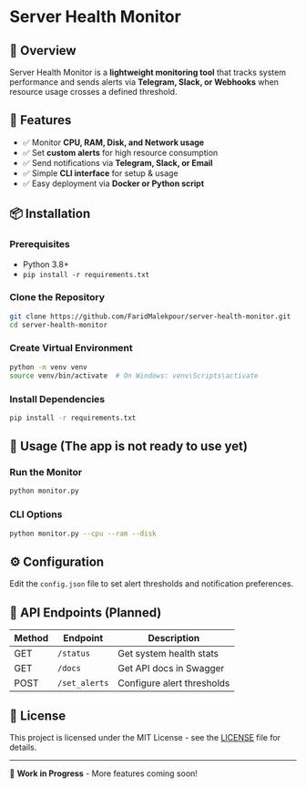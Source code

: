 # Server Health Monitor

## 🚀 Overview
Server Health Monitor is a **lightweight monitoring tool** that tracks system performance and sends alerts via **Telegram, Slack, or Webhooks** when resource usage crosses a defined threshold.

## 🔧 Features
- ✅ Monitor **CPU, RAM, Disk, and Network usage**
- ✅ Set **custom alerts** for high resource consumption
- ✅ Send notifications via **Telegram, Slack, or Email**
- ✅ Simple **CLI interface** for setup & usage
- ✅ Easy deployment via **Docker or Python script**

## 📦 Installation
### Prerequisites
- Python 3.8+
- `pip install -r requirements.txt`

### Clone the Repository
```bash
git clone https://github.com/FaridMalekpour/server-health-monitor.git
cd server-health-monitor
```

### Create Virtual Environment
```bash
python -m venv venv
source venv/bin/activate  # On Windows: venv\Scripts\activate
```

### Install Dependencies
```bash
pip install -r requirements.txt
```

## 🚀 Usage (The app is not ready to use yet)
### Run the Monitor
```bash
python monitor.py
```

### CLI Options
```bash
python monitor.py --cpu --ram --disk
```

## ⚙️ Configuration
Edit the `config.json` file to set alert thresholds and notification preferences.

## 📡 API Endpoints (Planned)
| Method | Endpoint | Description |
|--------|------------|-------------|
| GET | `/status` | Get system health stats |
| GET | `/docs` | Get API docs in Swagger |
| POST | `/set_alerts` | Configure alert thresholds |

## 📜 License
This project is licensed under the MIT License - see the [LICENSE](LICENSE) file for details.

---
🔧 **Work in Progress** - More features coming soon!